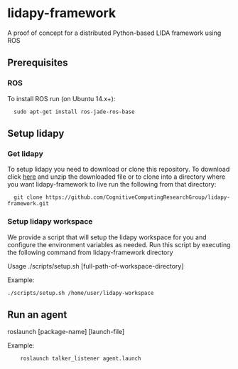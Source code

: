 # lidapy-framework
A proof of concept for a distributed Python-based LIDA framework using ROS

## Prerequisites
### ROS
To install ROS run (on Ubuntu 14.x+): 

      sudo apt-get install ros-jade-ros-base


## Setup lidapy
### Get lidapy
  To setup lidapy you need to download or clone this repository. To download click [here](https://github.com/CognitiveComputingResearchGroup/lidapy-framework/archive/master.zip) and unzip the downloaded file or to clone into a directory where you want lidapy-framework to live run the following from that directory:
    
      git clone https://github.com/CognitiveComputingResearchGroup/lidapy-framework.git
  
### Setup lidapy workspace
  We provide a script that will setup the lidapy workspace for you and configure the environment variables as needed. Run this script by executing the following command from lidapy-framework directory
    
Usage ./scripts/setup.sh [full-path-of-workspace-directory]
    
Example:
  
    ./scripts/setup.sh /home/user/lidapy-workspace
    
## Run an agent

   roslaunch [package-name] [launch-file]
   
   Example:
      
        roslaunch talker_listener agent.launch
      
